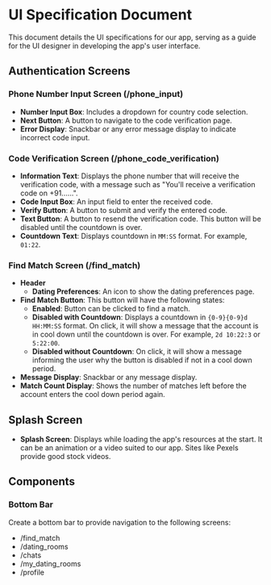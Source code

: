 # UI Specification Document

This document details the UI specifications for our app, serving as a guide for the UI designer in developing the app's user interface.

## Authentication Screens

### Phone Number Input Screen (/phone_input)
- **Number Input Box**: Includes a dropdown for country code selection.
- **Next Button**: A button to navigate to the code verification page.
- **Error Display**: Snackbar or any error message display to indicate incorrect code input.

### Code Verification Screen (/phone_code_verification)
- **Information Text**: Displays the phone number that will receive the verification code, with a message such as "You'll receive a verification code on +91......".
- **Code Input Box**: An input field to enter the received code.
- **Verify Button**: A button to submit and verify the entered code.
- **Text Button**: A button to resend the verification code. This button will be disabled until the countdown is over.
- **Countdown Text**: Displays countdown in `MM:SS` format. For example, `01:22`.

### Find Match Screen (/find_match)
- **Header**
  - **Dating Preferences**: An icon to show the dating preferences page.
- **Find Match Button**: This button will have the following states:
  - **Enabled**: Button can be clicked to find a match.
  - **Disabled with Countdown**: Displays a countdown in `{0-9}{0-9}d HH:MM:SS` format. On click, it will show a message that the account is in cool down until the countdown is over. For example, `2d 10:22:3` or `5:22:00`.
  - **Disabled without Countdown**: On click, it will show a message informing the user why the button is disabled if not in a cool down period.
- **Message Display**: Snackbar or any message display.
- **Match Count Display**: Shows the number of matches left before the account enters the cool down period again.

## Splash Screen
- **Splash Screen**: Displays while loading the app's resources at the start. It can be an animation or a video suited to our app. Sites like Pexels provide good stock videos.

## Components

### Bottom Bar
Create a bottom bar to provide navigation to the following screens:
- /find_match
- /dating_rooms
- /chats
- /my_dating_rooms
- /profile